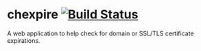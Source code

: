# chexpire [![Build Status](https://travis-ci.org/Evolix/chexpire.svg?branch=master)](https://travis-ci.org/Evolix/chexpire)

A web application to help check for domain or SSL/TLS certificate expirations.
